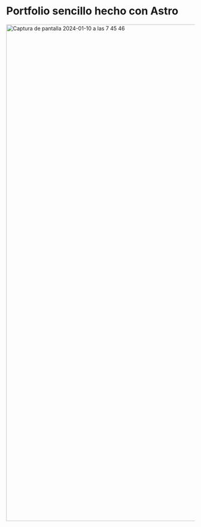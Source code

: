 # Portfolio sencillo hecho con Astro


<img width="1327" alt="Captura de pantalla 2024-01-10 a las 7 45 46" src="https://github.com/Apicosala/portfolio-Astro/assets/127411458/d2f1e176-c510-448c-97eb-296c59d9ddb3">
